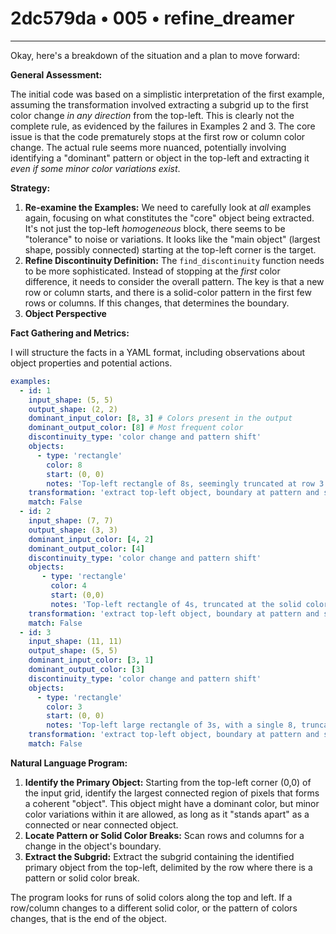 # 2dc579da • 005 • refine_dreamer

---
Okay, here's a breakdown of the situation and a plan to move forward:

**General Assessment:**

The initial code was based on a simplistic interpretation of the first example, assuming the transformation involved extracting a subgrid up to the first color change *in any direction* from the top-left. This is clearly not the complete rule, as evidenced by the failures in Examples 2 and 3. The core issue is that the code prematurely stops at the first row or column color change. The actual rule seems more nuanced, potentially involving identifying a "dominant" pattern or object in the top-left and extracting it *even if some minor color variations exist*.

**Strategy:**

1.  **Re-examine the Examples:** We need to carefully look at *all* examples again, focusing on what constitutes the "core" object being extracted. It's not just the top-left *homogeneous* block, there seems to be "tolerance" to noise or variations. It looks like the "main object" (largest shape, possibly connected) starting at the top-left corner is the target.
2.  **Refine Discontinuity Definition:** The `find_discontinuity` function needs to be more sophisticated. Instead of stopping at the *first* color difference, it needs to consider the overall pattern. The key is that a new row or column starts, and there is a solid-color pattern in the first few rows or columns. If this changes, that determines the boundary.
3. **Object Perspective**

**Fact Gathering and Metrics:**

I will structure the facts in a YAML format, including observations about object properties and potential actions.

```yaml
examples:
  - id: 1
    input_shape: (5, 5)
    output_shape: (2, 2)
    dominant_input_color: [8, 3] # Colors present in the output
    dominant_output_color: [8] # Most frequent color
    discontinuity_type: 'color change and pattern shift'
    objects:
      - type: 'rectangle'
        color: 8
        start: (0, 0)
        notes: 'Top-left rectangle of 8s, seemingly truncated at row 3 due to pattern break, and at color change in col 1'
    transformation: 'extract top-left object, boundary at pattern and solid color break'
    match: False
  - id: 2
    input_shape: (7, 7)
    output_shape: (3, 3)
    dominant_input_color: [4, 2]
    dominant_output_color: [4]
    discontinuity_type: 'color change and pattern shift'
    objects:
       - type: 'rectangle'
         color: 4
         start: (0,0)
         notes: 'Top-left rectangle of 4s, truncated at the solid color 2 row'
    transformation: 'extract top-left object, boundary at pattern and solid color break'
    match: False
  - id: 3
    input_shape: (11, 11)
    output_shape: (5, 5)
    dominant_input_color: [3, 1]
    dominant_output_color: [3]
    discontinuity_type: 'color change and pattern shift'
    objects:
      - type: 'rectangle'
        color: 3
        start: (0, 0)
        notes: 'Top-left large rectangle of 3s, with a single 8, truncated at solid color 1 row'
    transformation: 'extract top-left object, boundary at pattern and solid color break'
    match: False
```

**Natural Language Program:**

1.  **Identify the Primary Object:** Starting from the top-left corner (0,0) of the input grid, identify the largest connected region of pixels that forms a coherent "object". This object might have a dominant color, but minor color variations within it are allowed, as long as it "stands apart" as a connected or near connected object.
2.  **Locate Pattern or Solid Color Breaks:** Scan rows and columns for a change in the object's boundary.
3.  **Extract the Subgrid:** Extract the subgrid containing the identified primary object from the top-left, delimited by the row where there is a pattern or solid color break.

The program looks for runs of solid colors along the top and left. If a row/column changes to a different solid color, or the pattern of colors changes, that is the end of the object.


